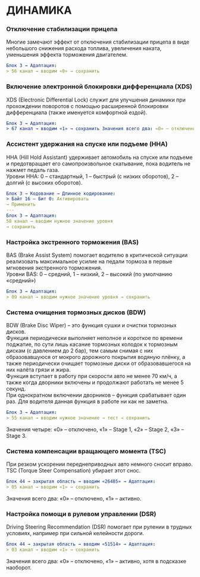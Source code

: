 # ДИНАМИКА

### Отключение стабилизации прицепа 
Многие замечают эффект от отключения стабилизации прицепа в виде небольшого снижения расхода топлива, увеличения наката, уменьшения эффекта торможения двигателем. 
``` yaml
Блок 3 → Адаптация: 
> 56 канал → вводим «0» → сохранить 
```

### Включение электронной блокировки дифференциала (XDS) 
XDS (Electronic Differential Lock) служит для улучшения динамики при прохождении поворотов с помощью расширенной блокировки дифференциала (также именуется комфортной ездой). 
``` yaml
Блок 3 → Адаптация: 
> 67 канал → вводим «1» → сохранить Значения всего два: «0» – отключено, «1» – активно. 
```
 
### Ассистент удержания на спуске или подъеме (HHA) 
HHA (Hill Hold Assistant) удерживает автомобиль на спуске или подъеме и предотвращает его самопроизвольное скатывание, пока водитель не нажмет педаль газа.   
Уровни HHA: 0 – стандартный, 1 – быстрый (с низких оборотов), 2 – долгий (с высоких оборотов). 
``` yaml
Блок 3 → Кодование → Длинное кодирование:
> Байт 16 – Бит 0: Активировать
→ Применить
---
Блок 3 → Адаптация: 
58 канал → вводим нужное значение уровня 
→ сохранить 
```
 
### Настройка экстренного торможения (BAS) 
BAS (Brake Assist System) помогает водителю в критической ситуации реализовать максимальное усилие на педали тормоза в первые мгновения экстренного торможения.  
Уровни BAS: 0 – средний, 1 – низкий, 2 – высокий (по умолчанию «средний») 
``` yaml
Блок 3 → Адаптация: 
> 09 канал → вводим нужное значение уровня → сохранить 
```
 
### Система очищения тормозных дисков (BDW) 
BDW (Brake Disc Wiper) – это функция сушки и очистки тормозных дисков.   
Функция периодически выполняет неполное и короткое по времени поджатие, по сути лишь касание тормозных колодок к тормозным дискам (с давлением до 2 бар), тем самым снимая с них образовавшуюся от мокрого дорожного покрытия водяную плёнку, а также периодически очищает тормозные диски от образовавшегося на них налёта грязи и жира.  
Функция вступает в работу при скорости авто не менее 70 км/ч, а также когда дворники включены и продолжают работать не менее 5 секунд.  
При однократном включении дворников – функция срабатывает один раз. Для водителя данная функция в работе ни как не заметна.  
``` yaml
Блок 3 → Адаптация: 
> 55 канал → вводим нужное значение → тест → сохранить
```
Значения четыре: «0» – отключено, «1» – Stage 1, «2» – Stage 2, «3» – Stage 3. 
 
### Система компенсации вращающего момента (TSC) 
При резком ускорении переднеприводных авто немного сносит вправо. TSC (Torque Steer Compensation) убирает этот снос. 
``` yaml
Блок 44 → закрытая область → вводим «26485» → Адаптация: 
> 05 канал → вводим «1» → сохранить 
```
Значения всего два: «0» – отключено, «1» – активно. 

### Настройка помощи в рулевом управлении (DSR) 
Driving Steering Recommendation (DSR) помогает при рулении в трудных условиях, например при сильной келейности дороги. 
``` yaml
Блок 44 → закрытая область → вводим «51514» → Адаптация: 
> 03 канал → вводим «1» → сохранить 
```
Значения всего два: «0» – отключено, «1» – активно, хотя в подсказке наоборот. 
